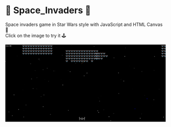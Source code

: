# 👾 Space_Invaders 👾
Space invaders game in Star Wars style with JavaScript and HTML Canvas 🚀<br>
Click on the image to try it 🕹️<br>

[![Landing](imagenes/foto.png)](https://tigscript.github.io/Space_Invaders/)

